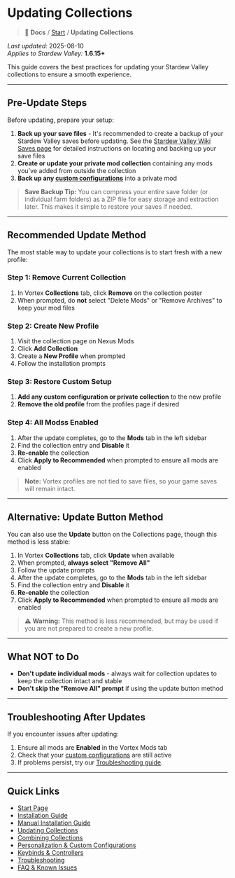 # Updating Collections

> 📂 **Docs** / [Start](/start.md) / **Updating Collections**

*Last updated:* 2025-08-10  
*Applies to Stardew Valley:* **1.6.15+**

This guide covers the best practices for updating your Stardew Valley collections to ensure a smooth experience.

---

## Pre-Update Steps

Before updating, prepare your setup:

1. **Back up your save files** - It's recommended to create a backup of your Stardew Valley saves before updating. See the [Stardew Valley Wiki Saves page](https://www.stardewvalleywiki.com/Saves) for detailed instructions on locating and backing up your save files
2. **Create or update your private mod collection** containing any mods you've added from outside the collection
3. **Back up any [custom configurations](/personalization.md)** into a private mod

> **Save Backup Tip:** You can compress your entire save folder (or individual farm folders) as a ZIP file for easy storage and extraction later. This makes it simple to restore your saves if needed.

---

## Recommended Update Method

The most stable way to update your collections is to start fresh with a new profile:

### Step 1: Remove Current Collection
1. In Vortex **Collections** tab, click **Remove** on the collection poster
2. When prompted, do **not** select "Delete Mods" or "Remove Archives" to keep your mod files

### Step 2: Create New Profile
1. Visit the collection page on Nexus Mods
2. Click **Add Collection**
3. Create a **New Profile** when prompted
4. Follow the installation prompts

### Step 3: Restore Custom Setup
1. **Add any custom configuration or private collection** to the new profile
2. **Remove the old profile** from the profiles page if desired

### Step 4: All Modss Enabled
1. After the update completes, go to the **Mods** tab in the left sidebar
2. Find the collection entry and **Disable** it
3. **Re-enable** the collection
4. Click **Apply to Recommended** when prompted to ensure all mods are enabled

> **Note:** Vortex profiles are not tied to save files, so your game saves will remain intact.

---

## Alternative: Update Button Method

You can also use the **Update** button on the Collections page, though this method is less stable:

1. In Vortex **Collections** tab, click **Update** when available
2. When prompted, **always select "Remove All"**
3. Follow the update prompts
4. After the update completes, go to the **Mods** tab in the left sidebar
5. Find the collection entry and **Disable** it
6. **Re-enable** the collection
7. Click **Apply to Recommended** when prompted to ensure all mods are enabled

> ⚠️ **Warning:** This method is less recommended, but may be used if you are not prepared to create a new profile.

---

## What NOT to Do

- **Don't update individual mods** - always wait for collection updates to keep the collection intact and stable
- **Don't skip the "Remove All" prompt** if using the update button method

---

## Troubleshooting After Updates

If you encounter issues after updating:

1. Ensure all mods are **Enabled** in the Vortex Mods tab
2. Check that your [custom configurations](/personalization.md) are still active
3. If problems persist, try our [Troubleshooting guide](/troubleshooting.md).

---

## Quick Links

- [Start Page](/start.md)  
- [Installation Guide](/install.md)  
- [Manual Installation Guide](/manual-install.md)  
- [Updating Collections](/updating.md)  
- [Combining Collections](/combining.md)  
- [Personalization & Custom Configurations](/personalization.md)  
- [Keybinds & Controllers](/keybinds.md)  
- [Troubleshooting](/troubleshooting.md)  
- [FAQ & Known Issues](/faq-and-known-issues.md)  
